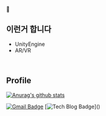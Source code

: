 🤔
## 이런거 합니다
- UnityEngine
- AR/VR
<br>

## Profile

[![Anurag's github stats](https://github-readme-stats.vercel.app/api?username=unlucky-peace )](https://github.com/anuraghazra/github-readme-stats)

[![Gmail Badge](https://img.shields.io/badge/Gmail-d14836?style=flat-square&logo=Gmail&logoColor=white&link=mailto:uaidoaein@gmail.com)](uaidoaein@gmail.com)
[![Tech Blog Badge](https://img.shields.io/badge/-Tech%20blog-black?style=flat-square&logo=github&link="")]()
<!--
**unlucky-peace/unlucky-peace** is a ✨ _special_ ✨ repository because its `README.md` (this file) appears on your GitHub profile.

Here are some ideas to get you started:

- 🔭 I’m currently working on ...
- 🌱 I’m currently learning ...
- 👯 I’m looking to collaborate on ...
- 🤔 I’m looking for help with ...
- 💬 Ask me about ...
- 📫 How to reach me: ...
- 😄 Pronouns: ...
- ⚡ Fun fact: ...
-->
